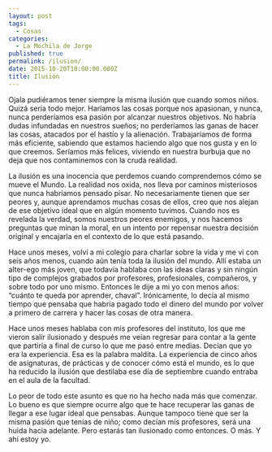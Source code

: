 ```yaml
---
layout: post
tags:
  - Cosas
categories:
  - La Mochila de Jorge
published: true
permalink: /ilusion/
date: 2015-10-20T10:00:00.000Z
title: Ilusión
---
```

Ojala pudiéramos tener siempre la misma ilusión que cuando somos niños. Quizá sería todo mejor. Haríamos las cosas porque nos apasionan, y nunca, nunca perderíamos esa pasión por alcanzar nuestros objetivos. No habría dudas infundadas en nuestros sueños; no perderíamos las ganas de hacer las cosas, atacados por el hastío y la alienación. Trabajaríamos de forma más eficiente, sabiendo que estamos haciendo algo que nos gusta y en lo que creemos. Seríamos más felices, viviendo en nuestra burbuja que no deja que nos contaminemos con la cruda realidad.

La ilusión es una inocencia que perdemos cuando comprendemos cómo se mueve el Mundo. La realidad nos oxida, nos lleva por caminos misteriosos que nunca habríamos pensado pisar. No necesariamente tienen que ser peores y, aunque aprendamos muchas cosas de ellos, creo que nos alejan de ese objetivo ideal que en algún momento tuvimos. Cuando nos es revelada la verdad, somos nuestros peores enemigos, y nos hacemos preguntas que minan la moral, en un intento por repensar nuestra decisión original y encajarla en el contexto de lo que está pasando.

Hace unos meses, volví a mi colegio para charlar sobre la vida y me vi con seis años menos, cuando aún tenía toda la ilusión del mundo. Allí estaba un alter-ego más joven, que todavía hablaba con las ideas claras y sin ningún tipo de complejos grabados por profesores, profesionales, compañeros, y sobre todo por uno mismo. Entonces le dije a mi yo con menos años: “cuánto te queda por aprender, chaval”. Irónicamente, lo decía al mismo tiempo que pensaba que habría pagado todo el dinero del mundo por volver a primero de carrera y hacer las cosas de otra manera.

Hace unos meses hablaba con mis profesores del instituto, los que me vieron salir ilusionado y después me veían regresar para contar a la gente que partiría a final de curso lo que me pasó entre medias. Decían que yo era la experiencia. Esa es la palabra maldita. La experiencia de cinco años de asignaturas, de prácticas y de conocer cómo está el mundo, es lo que ha reducido la ilusión que destilaba ese día de septiembre cuando entraba en el aula de la facultad.

Lo peor de todo este asunto es que no ha hecho nada más que comenzar. Lo bueno es que siempre ocurre algo que te hace recuperar las ganas de llegar a ese lugar ideal que pensabas. Aunque tampoco tiene que ser la misma pasión que tenías de niño; como decían mis profesores, será una huida hacia adelante. Pero estarás tan ilusionado como entonces. O más. Y ahí estoy yo. 
